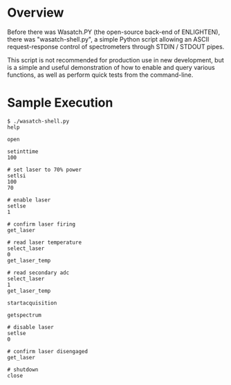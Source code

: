 # Overview

Before there was Wasatch.PY (the open-source back-end of ENLIGHTEN), there was
"wasatch-shell.py", a simple Python script allowing an ASCII request-response 
control of spectrometers through STDIN / STDOUT pipes.

This script is not recommended for production use in new development, but is a 
simple and useful demonstration of how to enable and query various functions,
as well as perform quick tests from the command-line.

# Sample Execution

    $ ./wasatch-shell.py
    help

    open

    setinttime
    100

    # set laser to 70% power
    setlsi
    100
    70

    # enable laser
    setlse
    1

    # confirm laser firing
    get_laser

    # read laser temperature
    select_laser
    0
    get_laser_temp

    # read secondary adc
    select_laser
    1
    get_laser_temp

    startacquisition

    getspectrum

    # disable laser
    setlse
    0

    # confirm laser disengaged
    get_laser

    # shutdown
    close
